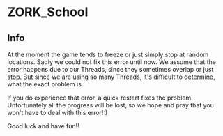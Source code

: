 # ZORK_School

## Info

At the moment the game tends to freeze or just simply stop at random locations. Sadly we could not fix this error until now.
We assume that the error happens due to our Threads, since they sometimes overlap or just stop.
But since we are using so many Threads, it's difficult to determine, what the exact problem is.

If you do experience that error, a quick restart fixes the problem. 
Unfortunately all the progress will be lost, so we hope and pray that you won't have to deal with this error!:)

Good luck and have fun!!